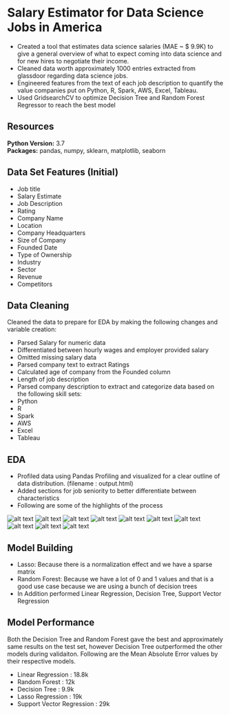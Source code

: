 # Salary Estimator for Data Science Jobs in America<br />
* Created a tool that estimates data science salaries (MAE ~ $ 9.9K) to give a general overview of what to expect coming into data science and for new hires to negotiate their income.<br />
* Cleaned data worth approximately 1000 entries extracted from glassdoor regarding data science jobs.<br />
* Engineered features from the text of each job description to quantify the value companies put on Python, R, Spark, AWS, Excel, Tableau.<br />
* Used GridsearchCV to optimize Decision Tree and Random Forest Regressor to reach the best model<br />

## Resources<br />
**Python Version:** 3.7<br />
**Packages:** pandas, numpy, sklearn, matplotlib, seaborn<br />

## Data Set Features (Initial)<br />
* Job title<br />
* Salary Estimate<br />
* Job Description<br />
* Rating<br />
* Company Name<br />
* Location<br />
* Company Headquarters<br />
* Size of Company<br />
* Founded Date<br />
* Type of Ownership<br />
* Industry<br />
* Sector<br />
* Revenue<br />
* Competitors<br />

## Data Cleaning<br />
Cleaned the data to prepare for EDA by making the following changes and variable creation:<br />
* Parsed Salary for numeric data<br />
* Differentiated between hourly wages and employer provided salary<br />
* Omitted missing salary data<br />
* Parsed company text to extract Ratings<br />
* Calculated age of company from the Founded column<br />
* Length of job description<br />
* Parsed company description to extract and categorize data based on the following skill sets:<br />
* Python<br />
* R<br />
* Spark<br />
* AWS<br />
* Excel<br />
* Tableau<br />

## EDA<br />
* Profiled data using Pandas Profiling and visualized for a clear outline of data distribution. (filename : output.html)
* Added sections for job seniority to better differentiate between characteristics
* Following are some of the highlights of the process

![alt text](https://github.com/skahout/ds_salary_proj/blob/main/png/avg_salary_hist.png "Average Salary Histogram")
![alt text](https://github.com/skahout/ds_salary_proj/blob/main/png/factor_heatmap.png "Factor Correlation Heatmap")
![alt text](https://github.com/skahout/ds_salary_proj/blob/main/png/factor_variations_boxplot.png "Factor Variation Boxplot")
![alt text](https://github.com/skahout/ds_salary_proj/blob/main/png/rating_boxplot.png "Ratings Boxplot")
![alt text](https://github.com/skahout/ds_salary_proj/blob/main/png/job_type_hist.png "Histogram of Job Type")
![alt text](https://github.com/skahout/ds_salary_proj/blob/main/png/job_state_hist.png "Histogram of Job State")
![alt text](https://github.com/skahout/ds_salary_proj/blob/main/png/ownership_hist.png "Histogram of Ownership")
![alt text](https://github.com/skahout/ds_salary_proj/blob/main/png/section_hist.png "Histogram of Section")
![alt text](https://github.com/skahout/ds_salary_proj/blob/main/png/worcloud.png "Data Science Word Cloud")
![alt text](https://github.com/skahout/ds_salary_proj/blob/main/png/pearson_r_correlation.PNG "Pearson's r for Factors")

## Model Building
* Lasso: Because there is a normalization effect and we have a sparse matrix
* Random Forest: Because we have a lot of 0 and 1 values and that is a good use case because we are using a bunch of decision trees
* In Addition performed Linear Regression, Decision Tree, Support Vector Regression

## Model Performance
Both the Decision Tree and Random Forest gave the best and approximately same results on the test set, however Decision Tree outperformed the other models during validaiton. Following are the Mean Absolute Error values by their respective models.
* Linear Regression : 18.8k
* Random Forest : 12k
* Decision Tree : 9.9k
* Lasso Regression : 19k
* Support Vector Regression : 29k

